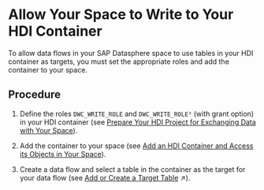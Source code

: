 <!-- loioaa3627f987d04b5f95fec1c45083dde9 -->

# Allow Your Space to Write to Your HDI Container

To allow data flows in your SAP Datasphere space to use tables in your HDI container as targets, you must set the appropriate roles and add the container to your space.



## Procedure

1.  Define the roles `DWC_WRITE_ROLE` and `DWC_WRITE_ROLE³` \(with grant option\) in your HDI container \(see [Prepare Your HDI Project for Exchanging Data with Your Space](prepare-your-hdi-project-for-exchanging-data-with-you-a94e163.md)\).

2.  Add the container to your space \(see [Add an HDI Container and Access its Objects in Your Space](add-an-hdi-container-and-access-its-objects-in-your-s-5d55da5.md)\).

3.  Create a data flow and select a table in the container as the target for your data flow \(see [Add or Create a Target Table](https://help.sap.com/viewer/c8a54ee704e94e15926551293243fd1d/cloud/en-US/0fa780568975458dbd90d11d1d81f2d9.html "Add a target table to write data to. You can only have one target table in a data flow.") :arrow_upper_right:\).


